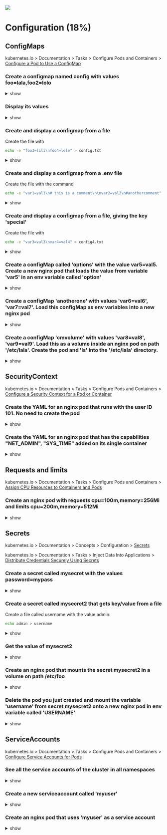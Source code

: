 ![](https://gaforgithub.azurewebsites.net/api?repo=CKAD-exercises/configuration&empty)
# Configuration (18%)

## ConfigMaps

kubernetes.io > Documentation > Tasks > Configure Pods and Containers > [Configure a Pod to Use a ConfigMap](https://kubernetes.io/docs/tasks/configure-pod-container/configure-pod-configmap/)

### Create a configmap named config with values foo=lala,foo2=lolo

<details><summary>show</summary>
<p>

```bash
kubectl create configmap config --from-literal=foo=lala --from-literal=foo2=lolo
```

</p>
</details>

### Display its values

<details><summary>show</summary>
<p>

```bash
kubectl get cm config -o yaml --export
# or
kubectl describe cm config
```

</p>
</details>

### Create and display a configmap from a file

Create the file with

```bash
echo -e "foo3=lili\nfoo4=lele" > config.txt
```

<details><summary>show</summary>
<p>

```bash
kubectl create cm configmap2 --from-file=config.txt
kubectl get cm configmap2 -o yaml
```

</p>
</details>

### Create and display a configmap from a .env file

Create the file with the command

```bash
echo -e "var1=val1\n# this is a comment\n\nvar2=val2\n#anothercomment" > config.env
```

<details><summary>show</summary>
<p>

```bash
kubectl create cm configmap3 --from-env-file=config.env
kubectl get cm configmap3 -o yaml --export
```

</p>
</details>

### Create and display a configmap from a file, giving the key 'special'

Create the file with

```bash
echo -e "var3=val3\nvar4=val4" > config4.txt
```

<details><summary>show</summary>
<p>

```bash
kubectl create cm configmap4 --from-file=special=config4.txt
kubectl describe cm configmap4
kubectl get cm configmap4 -o yaml --export
```

</p>
</details>

### Create a configMap called 'options' with the value var5=val5. Create a new nginx pod that loads the value from variable 'var5' in an env variable called 'option'

<details><summary>show</summary>
<p>

```bash
kubectl create cm options --from-literal=var5=val5
kubectl run nginx --image=nginx --restart=Never --dry-run -o yaml > pod.yaml
vi pod.yaml
```

```YAML
apiVersion: v1
kind: Pod
metadata:
  creationTimestamp: null
  labels:
    run: nginx
  name: nginx
spec:
  containers:
  - image: nginx
    imagePullPolicy: IfNotPresent
    name: nginx
    resources: {}
    env:
    - name: option # name of the env variable
      valueFrom:
        configMapKeyRef:
          name: options # name of config map
          key: var5 # name of the entity in config map
  dnsPolicy: ClusterFirst
  restartPolicy: Never
status: {}
```

```bash
kubectl create -f pod.yaml
kubectl exec -it nginx -- env | grep option # will show 'option=val5'
```

</p>
</details>

### Create a configMap 'anotherone' with values 'var6=val6', 'var7=val7'. Load this configMap as env variables into a new nginx pod

<details><summary>show</summary>
<p>

```bash
kubectl create configmap anotherone --from-literal=var6=val6 --from-literal=var7=val7
kubectl run --restart=Never nginx --image=nginx -o yaml --dry-run > pod.yaml
vi pod.yaml
```

```YAML
apiVersion: v1
kind: Pod
metadata:
  creationTimestamp: null
  labels:
    run: nginx
  name: nginx
spec:
  containers:
  - image: nginx
    imagePullPolicy: IfNotPresent
    name: nginx
    resources: {}
    envFrom: # different than previous one, that was 'env'
    - configMapRef: # different from the previous one, was 'configMapKeyRef'
        name: anotherone # the name of the config map
  dnsPolicy: ClusterFirst
  restartPolicy: Never
status: {}
```

```bash
kubectl create -f pod.yaml
kubectl exec -it nginx -- env 
```

</p>
</details>

### Create a configMap 'cmvolume' with values 'var8=val8', 'var9=val9'. Load this as a volume inside an nginx pod on path '/etc/lala'. Create the pod and 'ls' into the '/etc/lala' directory.

<details><summary>show</summary>
<p>

```bash
kubectl create configmap cmvolume --from-literal=var8=val8 --from-literal=var9=val9
kubectl run nginx --image=nginx --restart=Never -o yaml --dry-run > pod.yaml
vi pod.yaml
```

```YAML
apiVersion: v1
kind: Pod
metadata:
  creationTimestamp: null
  labels:
    run: nginx
  name: nginx
spec:
  volumes: # add a volumes list
  - name: myvolume # just a name, you'll reference this in the pods
    configMap:
      name: cmvolume # name of your configmap
  containers:
  - image: nginx
    imagePullPolicy: IfNotPresent
    name: nginx
    resources: {}
    volumeMounts: # your volume mounts are listed here
    - name: myvolume # the name that you specified in pod.spec.volumes.name
      mountPath: /etc/lala # the path inside your container
  dnsPolicy: ClusterFirst
  restartPolicy: Never
status: {}
```

```bash
kubectl exec -it nginx -- /bin/sh
cd /etc/lala
ls # will show var8 var9
cat var8 # will show val8
```

</p>
</details>

## SecurityContext

kubernetes.io > Documentation > Tasks > Configure Pods and Containers > [Configure a Security Context for a Pod or Container](https://kubernetes.io/docs/tasks/configure-pod-container/security-context/)

### Create the YAML for an nginx pod that runs with the user ID 101. No need to create the pod

<details><summary>show</summary>
<p>

```bash
kubectl run nginx --image=nginx --restart=Never --dry-run -o yaml > pod.yaml
vi pod.yaml
```

```YAML
apiVersion: v1
kind: Pod
metadata:
  creationTimestamp: null
  labels:
    run: nginx
  name: nginx
spec:
  securityContext: # insert this line
    runAsUser: 101 # UID for the user
  containers:
  - image: nginx
    imagePullPolicy: IfNotPresent
    name: nginx
    resources: {}
  dnsPolicy: ClusterFirst
  restartPolicy: Never
status: {}
```

</p>
</details>


### Create the YAML for an nginx pod that has the capabilities "NET_ADMIN", "SYS_TIME" added on its single container

<details><summary>show</summary>
<p>

```bash
kubectl run nginx --image=nginx --restart=Never --dry-run -o yaml > pod.yaml
vi pod.yaml
```

```YAML
apiVersion: v1
kind: Pod
metadata:
  creationTimestamp: null
  labels:
    run: nginx
  name: nginx
spec:
  containers:
  - image: nginx
    imagePullPolicy: IfNotPresent
    name: nginx
    securityContext: # insert this line
      capabilities: # and this
        add: ["NET_ADMIN", "SYS_TIME"] # this as well
    resources: {}
  dnsPolicy: ClusterFirst
  restartPolicy: Never
status: {}
```

</p>
</details>

## Requests and limits

kubernetes.io > Documentation > Tasks > Configure Pods and Containers > [Assign CPU Resources to Containers and Pods](https://kubernetes.io/docs/tasks/configure-pod-container/assign-cpu-resource/)

### Create an nginx pod with requests cpu=100m,memory=256Mi and limits cpu=200m,memory=512Mi

<details><summary>show</summary>
<p>

```bash
kubectl run nginx --image=nginx --restart=Never --requests='cpu=100m,memory=256Mi' --limits='cpu=200m,memory=512Mi'
```

</p>
</details>

## Secrets

kubernetes.io > Documentation > Concepts > Configuration > [Secrets](https://kubernetes.io/docs/concepts/configuration/secret/)

kubernetes.io > Documentation > Tasks > Inject Data Into Applications > [Distribute Credentials Securely Using Secrets](https://kubernetes.io/docs/tasks/inject-data-application/distribute-credentials-secure/)

### Create a secret called mysecret with the values password=mypass

<details><summary>show</summary>
<p>

```bash
kubectl create secret generic mysecret --from-literal=password=mypass
```

</p>
</details>

### Create a secret called mysecret2 that gets key/value from a file

Create a file called username with the value admin:

```bash
echo admin > username
```

<details><summary>show</summary>
<p>

```bash
kubectl create secret generic mysecret2 --from-file=username
```

</p>
</details>

### Get the value of mysecret2

<details><summary>show</summary>
<p>

```bash
kubectl get secret mysecret2 -o yaml --export
echo YWRtaW4K | base64 -d # shows 'admin'
```

Alternative:

```bash
kubectl get secret mysecret2 -o jsonpath='{.data.username}{"\n"}' | base64 -d  # on MAC it is -D
```

</p>
</details>

### Create an nginx pod that mounts the secret mysecret2 in a volume on path /etc/foo

<details><summary>show</summary>
<p>

```bash
kubectl run nginx --image=nginx --restart=Never -o yaml --dry-run > pod.yaml
vi pod.yaml
```

```YAML
apiVersion: v1
kind: Pod
metadata:
  creationTimestamp: null
  labels:
    run: nginx
  name: nginx
spec:
  volumes: # specify the volumes
  - name: foo # this name will be used for reference inside the container
    secret: # we want a secret
      secretName: mysecret2 # name of the secret - this must already exist on pod creation
  containers:
  - image: nginx
    imagePullPolicy: IfNotPresent
    name: nginx
    resources: {}
    volumeMounts: # our volume mounts
    - name: foo # name on pod.spec.volumes
      mountPath: /etc/foo #our mount path
  dnsPolicy: ClusterFirst
  restartPolicy: Never
status: {}
```

```bash
kubectl create -f pod.yaml
kubectl exec -it nginx /bin/bash
ls /etc/foo  # shows username
cat /etc/foo/username # shows admin
```

</p>
</details>

### Delete the pod you just created and mount the variable 'username' from secret mysecret2 onto a new nginx pod in env variable called 'USERNAME'

<details><summary>show</summary>
<p>

```bash
kubectl delete po nginx
kubectl run nginx --image=nginx --restart=Never -o yaml --dry-run > pod.yaml
vi pod.yaml
```

```YAML
apiVersion: v1
kind: Pod
metadata:
  creationTimestamp: null
  labels:
    run: nginx
  name: nginx
spec:
  containers:
  - image: nginx
    imagePullPolicy: IfNotPresent
    name: nginx
    resources: {}
    env: # our env variables
    - name: USERNAME # asked name
      valueFrom:
        secretKeyRef: # secret reference
          name: mysecret2 # our secret's name
          key: username # the key of the data in the secret
  dnsPolicy: ClusterFirst
  restartPolicy: Never
status: {}
```

```bash
kubectl create -f pod.yaml
kubectl exec -it nginx -- env | grep USERNAME | cut -d '=' -f 2 # will show 'admin'
```

</p>
</details>

## ServiceAccounts

kubernetes.io > Documentation > Tasks > Configure Pods and Containers > [Configure Service Accounts for Pods](https://kubernetes.io/docs/tasks/configure-pod-container/configure-service-account/)

### See all the service accounts of the cluster in all namespaces

<details><summary>show</summary>
<p>

```bash
kubectl get sa --all-namespaces
```

</p>
</details>

### Create a new serviceaccount called 'myuser'

<details><summary>show</summary>
<p>

```bash
kubectl create sa myuser
```

Alternatively:

```bash
# let's get a template easily
kubectl get sa default -o yaml --export > sa.yaml
vim sa.yaml
```

```YAML
apiVersion: v1
kind: ServiceAccount
metadata:
  name: myuser
```

```bash
kubectl create -f sa.yaml
```

</p>
</details>

### Create an nginx pod that uses 'myuser' as a service account

<details><summary>show</summary>
<p>

```bash
kubectl run nginx --image=nginx --restart=Never -o yaml --dry-run > pod.yaml
vi pod.yaml
```

```YAML
apiVersion: v1
kind: Pod
metadata:
  creationTimestamp: null
  labels:
    run: nginx
  name: nginx
spec:
  serviceAccountName: myuser # we use pod.spec.serviceAccountName
  containers:
  - image: nginx
    imagePullPolicy: IfNotPresent
    name: nginx
    resources: {}
  dnsPolicy: ClusterFirst
  restartPolicy: Never
status: {}
```

```bash
kubectl create -f pod.yaml
kubectl describe pod nginx # will see that a new secret called myuser-token-***** has been mounted
```

or you can add directly with kubectl run command:

```bash
kubectl run nginx --image=nginx --restart=Never --serviceaccount=myuser -o yaml --dry-run > pod.yaml
kubectl apply -f pod.yaml
```

</p>
</details>